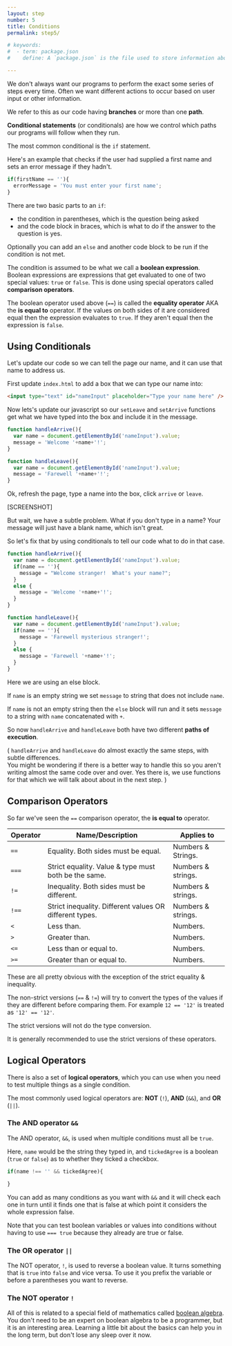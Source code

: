 ```yaml
---
layout: step
number: 5
title: Conditions
permalink: step5/

# keywords:
#  - term: package.json
#    define: A `package.json` is the file used to store information about a Node.js project, such as its name and its dependencies. Read more [here](https://docs.npmjs.com/files/package.json).

---
```


We don't always want our programs to perform the exact some series of steps every time.
Often we want different actions to occur based on user input or other information.

We refer to this as our code having **branches** or more than one **path**.

**Conditional statements** (or conditionals) are how we control which paths our programs will follow when they run.

The most common conditional is the `if` statement.

Here's an example that checks if the user had supplied a first name and sets an error message if they hadn't.

```Javascript
if(firstName == ''){
  errorMessage = 'You must enter your first name';
}
```

There are two basic parts to an `if`:

 * the condition in parentheses, which is the question being asked
 * and the code block in braces, which is what to do if the answer to the question is yes.

Optionally you can add an `else` and another code block to be run if the condition is not met.

The condition is assumed to be what we call a **boolean expression**.
Boolean expressions are expressions that get evaluated to one of two special values: `true` or `false`.
This is done using special operators called **comparison operators**.

The boolean operator used above (`==`) is called the **equality operator** AKA the **is equal to** operator.
If the values on both sides of it are considered equal then the expression evaluates to `true`.
If they aren't equal then the expression is `false`.

## Using Conditionals

Let's update our code so we can tell the page our name, and it can use that name to address us.

First update `index.html` to add a box that we can type our name into:

```html
<input type="text" id="nameInput" placeholder="Type your name here" />
```

Now lets's update our javascript so our `setLeave` and `setArrive` functions get what we have typed into the box and include it in the message.

```Javascript
function handleArrive(){
  var name = document.getElementById('nameInput').value;
  message = 'Welcome '+name+'!';
}

function handleLeave(){
  var name = document.getElementById('nameInput').value;
  message = 'Farewell '+name+'!';
}
```

Ok, refresh the page, type a name into the box, click `arrive` or `leave`.

[SCREENSHOT]

But wait, we have a subtle problem.
What if you don't type in a name?
Your message will just have a blank name, which isn't great.

So let's fix that by using conditionals to tell our code what to do in that case.

```Javascript
function handleArrive(){
  var name = document.getElementById('nameInput').value;
  if(name == ''){
    message = "Welcome stranger!  What's your name?";
  }
  else {
    message = 'Welcome '+name+'!';
  }
}

function handleLeave(){
  var name = document.getElementById('nameInput').value;
  if(name == ''){
    message = 'Farewell mysterious stranger!';
  }
  else {
    message = 'Farewell '+name+'!';
  }
}
```

Here we are using an else block.

If `name` is an empty string we set `message` to string that does not include `name`.

If `name` is not an empty string then the `else` block will run and it sets `message` to a string with `name` concatenated with `+`.

So now `handleArrive` and `handleLeave` both have two different **paths of execution**.  

(
`handleArrive` and `handleLeave` do almost exactly the same steps, with subtle differences.  
You might be wondering if there is a better way to handle this so you aren't writing almost the same code over and over.
Yes there is, we use functions for that which we will talk about about in the next step.
)

## Comparison Operators

So far we've seen the `==` comparison operator, the **is equal to** operator.

| Operator | Name/Description | Applies to |
|-|-|-|
| `==` | Equality.  Both sides must be equal.  | Numbers & Strings. |
| `===` | Strict equality. Value & type must both be the same.| Numbers & strings.|
| `!=` | Inequality.  Both sides must be different.  | Numbers & strings. |
| `!==` | Strict inequality. Different values OR different types. | Numbers & strings.|
| `<` | Less than.  | Numbers. |
| `>` | Greater than.  | Numbers. |
| `<=` | Less than or equal to.  | Numbers.  |
| `>=` | Greater than or equal to.  | Numbers. |

These are all pretty obvious with the exception of the strict equality & inequality.  

The non-strict versions (`==` & `!=`) will try to convert the types of the values if they are different before comparing them.  For example `12 == '12'` is treated as `'12' == '12'`.

The strict versions will not do the type conversion.

It is generally recommended to use the strict versions of these operators.

## Logical Operators

There is also a set of **logical operators**, which you can use when you need to test multiple things as a single condition.

The most commonly used logical operators are: **NOT** (`!`), **AND** (`&&`), and **OR** (`||`).

### The AND operator `&&`
The AND operator, `&&`, is used when multiple conditions must all be `true`.  

Here, `name` would be the string they typed in, and `tickedAgree` is a boolean (`true` or `false`) as to whether they ticked a checkbox.

```Javascript
if(name !== '' && tickedAgree){

}
```

You can add as many conditions as you want with `&&` and it will check each one in turn until it finds one that is false at which point it considers the whole expression false.

Note that you can test boolean variables or values into conditions without having to use `=== true` because they already are true or false.


### The OR operator `||`

The NOT operator, `!`, is used to reverse a boolean value.  It turns something that is `true` into `false` and vice versa.  To use it you prefix the variable or before a parentheses you want to reverse.


### The NOT operator `!`

All of this is related to a special field of mathematics called [boolean algebra](https://en.wikipedia.org/wiki/Boolean_algebra).
You don't need to be an expert on boolean algebra to be a programmer, but it is an interesting area.
Learning a little bit about the basics can help you in the long term, but don't lose any sleep over it now.

